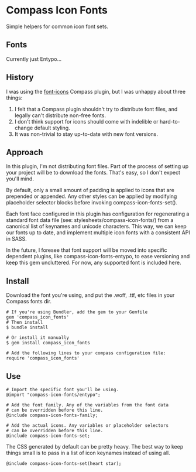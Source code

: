 # Compass Icon Fonts

Simple helpers for common icon font sets.

## Fonts

Currently just Entypo...

## History

I was using the [font-icons](https://github.com/krisbulman/font-icons) Compass plugin, but I was unhappy about three things:

1. I felt that a Compass plugin shouldn't try to distribute font files, and legally can't distribute non-free fonts.
2. I don't think support for icons should come with indelible or hard-to-change default styling.
3. It was non-trivial to stay up-to-date with new font versions.

## Approach

In this plugin, I'm not distributing font files. Part of the process of setting up your project will be to download the fonts. That's easy, so I don't expect you'll mind.

By default, only a small amount of padding is applied to icons that are prepended or appended. Any other styles can be applied by modifying placeholder selector blocks before invoking compass-icon-fonts-set().

Each font face configured in this plugin has configuration for regenerating a standard font data file (see: stylesheets/compass-icon-fonts/) from a canonical list of keynames and unicode characters. This way, we can keep our fonts up to date, and implement multiple icon fonts with a consistent API in SASS.

In the future, I foresee that font support will be moved into specific dependent plugins, like compass-icon-fonts-entypo, to ease versioning and keep this gem uncluttered. For now, any supported font is included here.

## Install

Download the font you're using, and put the .woff, .ttf, etc files in your Compass fonts dir.

    # If you're using Bundler, add the gem to your Gemfile
    gem 'compass_icon_fonts'
    # Then install
    $ bundle install

    # Or install it manually
    $ gem install compass_icon_fonts

    # Add the following lines to your compass configuration file:
    require 'compass_icon_fonts'

## Use

    # Import the specific font you'll be using.
    @import "compass-icon-fonts/entypo";

    # Add the font family. Any of the variables from the font data 
    # can be overridden before this line.
    @include compass-icon-fonts-family;

    # Add the actual icons. Any variables or placeholder selectors
    # can be overridden before this line.
    @include compass-icon-fonts-set;

The CSS generated by default can be pretty heavy. The best way to keep things small is to pass in a list of icon keynames instead of using all.

    @include compass-icon-fonts-set(heart star);

